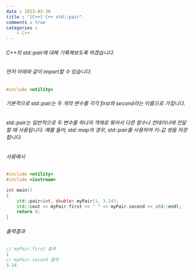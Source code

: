 ```yaml
---
date : 2023-03-30
title : "[C++] C++ std::pair"
comments : true
categories : 
    - C++
---
```


###### C++의 std::pair에 대해 기록해보도록 하겠습니다.


###### 먼저 아래와 같이 import할 수 있습니다.

```c++
#include <utility>
```

###### 기본적으로 std::pair는 두 개의 변수를 각각 first와 second라는 이름으로 가집니다.

###### std::pair는 일반적으로 두 변수를 하나의 객체로 묶어서 다른 함수나 컨테이너에 전달할 때 사용됩니다. 예를 들어, std::map의 경우, std::pair를 사용하여 키-값 쌍을 저장합니다.


###### 사용예시

```c++
#include <utility>
#include <iostream>

int main()
{
    std::pair<int, double> myPair(1, 3.14);
    std::cout << myPair.first << " " << myPair.second << std::endl;
    return 0;
}
```

###### 출력결과

```c++
// myPair.first 출력
1
// myPair.second 출력
3.14
```